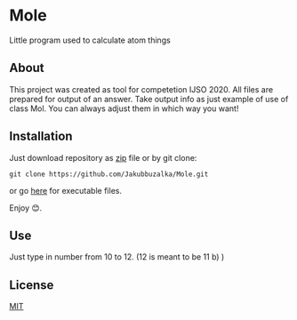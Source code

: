 # Mole
Little program used to calculate atom things

## About
This project was created as tool for competetion IJSO 2020. All files are prepared for output of an answer. 
Take output info as just example of use of class Mol. You can always adjust them in which way you want!

## Installation
Just download repository as [zip](https://github.com/Jakubbuzalka/Mole/archive/master.zip) file or by git clone:

```
git clone https://github.com/Jakubbuzalka/Mole.git
```

or go [here](https://mega.nz/folder/Z9AFBY7D#pNigyquP_PXi6xLsBQY2MA) for executable files.

Enjoy 😊.

## Use
Just type in number from 10 to 12. (12 is meant to be 11 b) )

## License
[MIT](LICENSE)
